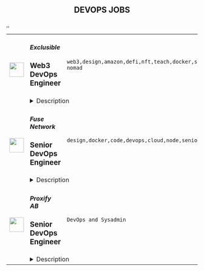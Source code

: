 <div align="center"><h2>DEVOPS JOBS</h2></div><table><tr>
                <td width="100" height="100" rowspan="2">
                    <img src="https://remoteok.com/assets/img/jobs/93afbfea9f10dd4ed25e46bf5bd403901676013373.peg" width="38px" height="auto">
                </td>
                <td width="300">
                    <h5>Exclusible</h5>
                    <h3>Web3 DevOps Engineer</h3>
                </td>
                <td width="300">
                    <code>web3,design,amazon,defi,nft,teach,docker,support,software,test,growth,web,scrum,devops,cloud,api,management,reliability,go,engineer,engineering,digital nomad</code>
                </td>
                <td width="200">
                <text>1 days ago</text>
                </td>
                <td width="100" rowspan="2">
                <a href="https://remoteOK.com/remote-jobs/remote-web3-devops-engineer-exclusible-192221" align="right" target="_blank">Apply</a>
                </td>
            </tr>
            <tr>
                <td colspan="3">
                <details><summary>Description</summary>
                <h2>About Exclusible</h2><p>Unlocking the Power of Web3 and Metaverse.</p><p>Exclusible empowers brands and communities and enhances life experiences by extending the horizon of possibilities. We turn simple engagement into long-lasting commitment, loyalty programs into long-term reward plans, membership models into a sense of belonging, and all to make the change from being a top-of-mind to a part-of-life company.</p><p>To us, tokens are more than digital currencies and unique collectibles: theyâre bridges and access keys to a new virtual lifestyle, as real as the physical one. When it comes to the Metaverse, we go beyond the design of surreal places and properties: we create unforgettable moments in life, define limitless horizons to tend towards, give you the emotion of being all-ways connected to a new fun-tactical reality.</p><p>Weâre the tech atelier of digital creative excellence, for a new kind of unforgettable living experiences.</p><h3>
<strong>Exclu</strong>sible's Vision</h3><p>Exclusible's purpose is building and developing a new and culturally-relevant web: accessible to all, unlimited in its possibilities, and made beautiful and meaningful through unforgettable moments. We enable brands to tap into its endless opportunities and usher them into Gen Z and Alphaâs playground for renewed and memorable emotions.</p><p>Exclusible empowers individuals and our community through relevant interactions and experiences, and we constantly push the limits to make the Metaverse an ever more inspiring and engaging place. We dare to make visions happen and set new paradigms to build and live in borderless storyworlds.</p><h3><strong>Our Mission</strong></h3><p>Our mission is to be at the driverâs seat of the web3 [r]evolution, by always diversifying and adapting our value proposition promptly, even through the anticipation of times and market trends. Bringing the next million people into the space, connecting high-end brands with their new âmetacommunityâ, while expanding our business from NFT drops to token-gated, Metaverse experiences and [branded] product suites, is our main mission and masterplan.</p><p>We are looking for talented and motivated people who are willing to support the company structure for growth and success while keeping growing their own skills.</p><p>The Web3 DevOps Engineer will be part of the Engineering Team.</p><h3>Responsibilities:</h3><ul>
<li><p>Participate in all aspects of the software development lifecycle, from design and delivery to on-going critical support.</p></li>
<li><p>Support, Develop and Improve the environments and infrastructure</p></li>
<li><p>Work to continually improve product functionality and quality.</p></li>
<li><p>Provide input into architecture and engineering standards.</p></li>
<li><p>Develop software design, QA, and architecture patterns and standards.</p></li>
<li><p>Coordinate and assist in complex troubleshooting.</p></li>
</ul><h3><strong>Desired Skills and Experience:</strong></h3><ul>
<li><p>At least 5+ years experience in DevOps, systems infrastructure, security, and/or reliability engineering.</p></li>
<li><p>At least 2+ years of experience with web3 infrastructure (RPC nodes, testnet Chain spin for QA, smart contract deployments)</p></li>
<li><p>Being able to manage infrastructure across multiple blockchains will be a key to our success.</p></li>
<li><p>Full understanding of blockchain infrastructure management (nodes, etc.).</p></li>
<li><p>Experience working with automation tools like Docker and Terraform.</p></li>
<li><p>Experience managing cloud infrastructure such as Amazon Web Services with automation tools such as AWS CloudFormation, ECS, Load-balancing, Terraform, Ansible, Helm, Puppet, or similar.</p></li>
<li><p>You have experience with asynchronous communication.</p></li>
<li><p>You are ideally familiar with agile methodologies, e.g. SCRUM or KANBAN.</p></li>
<li><p>You love to get things done and are goal oriented.</p></li>
<li><p><strong>Design and business acumen</strong>: You understand requirements, whether you're working on an API used by other developers, an internal tool consumed by our operation teams, or a feature used by millions of customers, your attention to details leads to a delightful user experience. Youâre also comfortable driving development from a sketch to a polished product.</p></li>
<li><p>You are <strong>adept at communicating and collaborating</strong> effectively with others, promoting your ideas as well as being humble when you may be wrong.</p></li>
<li><p>You are excited to <strong>learn from and teach others</strong>.</p></li>
<li><p>You are <strong>passionate about the blockchain philosophy</strong> and understanding of the DeFi landscape.</p></li>
<li><p>You enjoy getting involved with every stage of the software development lifecycle.</p></li>
<li><p>You have previous experience working in a Test Driven environment and understand the benefits.</p></li>
<li><p>You are comfortable with pair programming and working in a trunk-based development. environment; practicing Continuous Integration and Continuous Delivery.</p></li>
<li><p>You see the value in developers owning production software and view failure as a chance to learn.</p></li>
<li><p><strong>Fluency in English is mandatory</strong>, fluency in Portuguese and/or French is a plus.</p></li>
<li><p>Exclusible is a start-up so the ideal candidate must be adaptable to start-up environments, with a roll-up your sleeves mentality. Team spirit, a positive attitude, and seeing solutions rather than problems are a must!</p></li>
</ul><br/><br/>Please mention the word **EXHILARATING** and tag RMzQuMTUwLjE4OC4xMA== when applying to show you read the job post completely (#RMzQuMTUwLjE4OC4xMA==). This is a beta feature to avoid spam applicants. Companies can search these words to find applicants that read this and see they're human.
                </details>
                </td>
            </tr>,<tr>
                <td width="100" height="100" rowspan="2">
                    <img src="https://remoteok.com/assets/img/jobs/2848e39a8b7177c075a9b6445fc94a901675840598.peg" width="38px" height="auto">
                </td>
                <td width="300">
                    <h5>Fuse Network</h5>
                    <h3>Senior DevOps Engineer</h3>
                </td>
                <td width="300">
                    <code>design,docker,code,devops,cloud,node,senior,operations,engineer,digital nomad</code>
                </td>
                <td width="200">
                <text>3 days ago</text>
                </td>
                <td width="100" rowspan="2">
                <a href="https://remoteOK.com/remote-jobs/remote-senior-devops-engineer-fuse-network-191212" align="right" target="_blank">Apply</a>
                </td>
            </tr>
            <tr>
                <td colspan="3">
                <details><summary>Description</summary>
                <p style="line-height:1.38;text-align:center;margin-top:0pt;margin-bottom:0pt;"><br></p><p style="line-height:1.7999999999999998;text-align:center;margin-top:0pt;margin-bottom:0pt;"><span style="font-size:18pt;font-family:Arial;color:#000000;background-color:transparent;font-weight:700;font-style:normal;font-variant:normal;text-decoration:none;vertical-align:baseline;white-space:pre;white-space:pre-wrap;">Senior DevOps Engineer</span></p><div style="text-align:center;"><br></div><p style="line-height:1.38;margin-top:0pt;margin-bottom:0pt;text-align:center;"><span style="font-size:11pt;font-family:Arial;color:#000000;background-color:transparent;font-weight:700;font-style:normal;font-variant:normal;text-decoration:none;vertical-align:baseline;white-space:pre;white-space:pre-wrap;">Location: </span><span style="font-size:11pt;font-family:Arial;color:#000000;background-color:transparent;font-weight:400;font-style:normal;font-variant:normal;text-decoration:none;vertical-align:baseline;white-space:pre;white-space:pre-wrap;">Remote       </span><span style="font-size:11pt;font-family:Arial;color:#000000;background-color:transparent;font-weight:700;font-style:normal;font-variant:normal;text-decoration:none;vertical-align:baseline;white-space:pre;white-space:pre-wrap;">Job type: </span><span style="font-size:11pt;font-family:Arial;color:#000000;background-color:transparent;font-weight:400;font-style:normal;font-variant:normal;text-decoration:none;vertical-align:baseline;white-space:pre;white-space:pre-wrap;">Full time          </span><span style="font-size:11pt;font-family:Arial;color:#000000;background-color:transparent;font-weight:700;font-style:normal;font-variant:normal;text-decoration:none;vertical-align:baseline;white-space:pre;white-space:pre-wrap;">Business Unit: </span><span style="font-size:11pt;font-family:Arial;color:#000000;background-color:transparent;font-weight:400;font-style:normal;font-variant:normal;text-decoration:none;vertical-align:baseline;white-space:pre;white-space:pre-wrap;">Fuse Labs</span><span style="font-size:11pt;font-family:Arial;color:#000000;background-color:transparent;font-weight:700;font-style:normal;font-variant:normal;text-decoration:none;vertical-align:baseline;white-space:pre;white-space:pre-wrap;"> </span></p><p style="line-height:1.7999999999999998;margin-top:0pt;margin-bottom:0pt;"><span style="font-size:13.999999999999998pt;font-family:Arial;color:#000000;background-color:transparent;font-weight:700;font-style:normal;font-variant:normal;text-decoration:none;vertical-align:baseline;white-space:pre;white-space:pre-wrap;">Fuse Network</span></p><p style="line-height:1.38;background-color:#ffffff;margin-top:0pt;margin-bottom:0pt;"><span style="font-size:11pt;font-family:Arial;color:#000000;background-color:transparent;font-weight:400;font-style:normal;font-variant:normal;text-decoration:none;vertical-align:baseline;white-space:pre;white-space:pre-wrap;">Fuse is leading the way for real-world adoption. We are on a mission to empower anyone to take part in creating the future of payments and decentralized finance. Our easy to use business tools allow projects to get up and running in no time at all leading to a multitude of successful implementations on Fuse Network - our low-cost, scalable, EMV-compatible blockchain. </span></p><p style="line-height:1.38;background-color:#ffffff;margin-top:0pt;margin-bottom:0pt;"><br></p><p style="line-height:1.38;background-color:#ffffff;margin-top:0pt;margin-bottom:0pt;"><span style="font-size:13.999999999999998pt;font-family:Arial;color:#000000;background-color:transparent;font-weight:700;font-style:normal;font-variant:normal;text-decoration:none;vertical-align:baseline;white-space:pre;white-space:pre-wrap;">Responsibilities:</span></p><p style="line-height:1.38;margin-top:0pt;margin-bottom:0pt;"><span style="font-size:11pt;font-family:Arial;color:#000000;background-color:transparent;font-weight:400;font-style:normal;font-variant:normal;text-decoration:none;vertical-align:baseline;white-space:pre;white-space:pre-wrap;">- Taking ownership over key components in the Fuse Network such as Fuse RPC endpoints</span></p><p style="line-height:1.38;margin-top:0pt;margin-bottom:0pt;"><span style="font-size:11pt;font-family:Arial;color:#000000;background-color:transparent;font-weight:400;font-style:normal;font-variant:normal;text-decoration:none;vertical-align:baseline;white-space:pre;white-space:pre-wrap;">- Design, implement, and maintain reliable and scalable cloud infrastructure, including AWS and Google Cloud services.</span></p><p style="line-height:1.38;margin-top:0pt;margin-bottom:0pt;"><span style="font-size:11pt;font-family:Arial;color:#000000;background-color:transparent;font-weight:400;font-style:normal;font-variant:normal;text-decoration:none;vertical-align:baseline;white-space:pre;white-space:pre-wrap;">- Develop and implement infrastructure as code using tools such as Terraform and Ansible.</span></p><p style="line-height:1.38;margin-top:0pt;margin-bottom:0pt;"><span style="font-size:11pt;font-family:Arial;color:#000000;background-color:transparent;font-weight:400;font-style:normal;font-variant:normal;text-decoration:none;vertical-align:baseline;white-space:pre;white-space:pre-wrap;">- Design and implement cost-effective and scalable infrastructure solutions.</span></p><p style="line-height:1.38;margin-top:0pt;margin-bottom:0pt;"><span style="font-size:11pt;font-family:Arial;color:#000000;background-color:transparent;font-weight:400;font-style:normal;font-variant:normal;text-decoration:none;vertical-align:baseline;white-space:pre;white-space:pre-wrap;">- Ensure the availability, scalability, and performance of the infrastructure.</span></p><p style="line-height:1.38;margin-top:0pt;margin-bottom:0pt;"><span style="font-size:11pt;font-family:Arial;color:#000000;background-color:transparent;font-weight:400;font-style:normal;font-variant:normal;text-decoration:none;vertical-align:baseline;white-space:pre;white-space:pre-wrap;">- Collaborate with development and operations teams to resolve infrastructure-related issues.</span></p><div><br></div><p style="line-height:1.38;margin-top:0pt;margin-bottom:0pt;"><span style="font-size:13.999999999999998pt;font-family:Arial;color:#000000;background-color:transparent;font-weight:700;font-style:normal;font-variant:normal;text-decoration:none;vertical-align:baseline;white-space:pre;white-space:pre-wrap;">Requirements</span><span style="font-size:11pt;font-family:Arial;color:#000000;background-color:transparent;font-weight:400;font-style:normal;font-variant:normal;text-decoration:none;vertical-align:baseline;white-space:pre;white-space:pre-wrap;">:</span></p><p style="line-height:1.38;margin-top:0pt;margin-bottom:0pt;"><span style="font-size:11pt;font-family:Arial;color:#000000;background-color:transparent;font-weight:400;font-style:normal;font-variant:normal;text-decoration:none;vertical-align:baseline;white-space:pre;white-space:pre-wrap;">- At least 5 years of experience in DevOps engineering.</span></p><p style="line-height:1.38;margin-top:0pt;margin-bottom:0pt;"><span style="font-size:11pt;font-family:Arial;color:#000000;background-color:transparent;font-weight:400;font-style:normal;font-variant:normal;text-decoration:none;vertical-align:baseline;white-space:pre;white-space:pre-wrap;">- Strong experience with AWS, Terraform, Ansible.</span></p><p style="line-height:1.38;margin-top:0pt;margin-bottom:0pt;"><span style="font-size:11pt;font-family:Arial;color:#000000;background-color:transparent;font-weight:400;font-style:normal;font-variant:normal;text-decoration:none;vertical-align:baseline;white-space:pre;white-space:pre-wrap;">- Experience in managing and fine-tuning near real-time systems written in Rust/Go/C++.</span></p><p style="line-height:1.38;margin-top:0pt;margin-bottom:0pt;"><span style="font-size:11pt;font-family:Arial;color:#000000;background-color:transparent;font-weight:400;font-style:normal;font-variant:normal;text-decoration:none;vertical-align:baseline;white-space:pre;white-space:pre-wrap;">- Knowledge of EVM blockchain technology, experience in running node clients is a plus.</span></p><p style="line-height:1.38;margin-top:0pt;margin-bottom:0pt;"><span style="font-size:11pt;font-family:Arial;color:#000000;background-color:transparent;font-weight:400;font-style:normal;font-variant:normal;text-decoration:none;vertical-align:baseline;white-space:pre;white-space:pre-wrap;">- Experience with containerization technologies, such as Docker and Kubernetes.</span></p><p style="line-height:1.38;margin-top:0pt;margin-bottom:0pt;"><span style="font-size:11pt;font-family:Arial;color:#000000;background-color:transparent;font-weight:400;font-style:normal;font-variant:normal;text-decoration:none;vertical-align:baseline;white-space:pre;white-space:pre-wrap;">- Strong problem-solving and communication skills.</span></p><p style="line-height:1.38;margin-top:0pt;margin-bottom:0pt;"><span style="font-size:11pt;font-family:Arial;color:#000000;background-color:transparent;font-weight:400;font-style:normal;font-variant:normal;text-decoration:none;vertical-align:baseline;white-space:pre;white-space:pre-wrap;">- Ability to work in a fast-paced, dynamic environment.</span></p><div><br></div><div><br></div><div><br></div><br/><br/>Please mention the word **RIGHTEOUSLY** and tag RMzQuMTUwLjE4OC4xMA== when applying to show you read the job post completely (#RMzQuMTUwLjE4OC4xMA==). This is a beta feature to avoid spam applicants. Companies can search these words to find applicants that read this and see they're human.
                </details>
                </td>
            </tr>,<tr>
                <td width="100" height="100" rowspan="2">
                    <img src="https://weworkremotely.com/assets/IsotypeV2-1ebe3dd57673f3e8d02b7490bc0faaef55d6a95d3a4aaf17298bd3ed503ae7fe.svg" width="38px" height="auto">
                </td>
                <td width="300">
                    <h5>Proxify AB</h5>
                    <h3> Senior DevOps Engineer</h3>
                </td>
                <td width="300">
                    <code>DevOps and Sysadmin</code>
                </td>
                <td width="200">
                <text>126 days ago</text>
                </td>
                <td width="100" rowspan="2">
                <a href="https://weworkremotely.com/remote-jobs/proxify-ab-senior-devops-engineer" align="right" target="_blank">Apply</a>
                </td>
            </tr>
            <tr>
                <td colspan="3">
                <details><summary>Description</summary>
                

<p>
  <strong>Headquarters:</strong> Sweden
    <br /><strong>URL:</strong> <a href="http://career.proxify.io">http://career.proxify.io</a>
</p>

<div><strong>The Role:</strong></div><div>We are searching for a Senior DevOps Engineer. You can be a perfect candidate if you are growth-oriented, you take pleasure in your work, and you enjoy working on new ideas to develop exciting products. By joining Proxify, you will get considerable opportunities to work with leading brands and amazing startups to build their next product and growth features. </div><div><br></div><div><strong>What we are looking for:</strong></div><div><br></div><ul>
<li>You have +4 years of solid development experience as a DevOps Engineer;</li>
<li>You have +3 years of experience in Azure Cloud and Kubernetes;</li>
<li>You have good understanding of operating, monitoring, and documenting cloud solutions;</li>
<li>Responsible and able to work with minimal supervision;</li>
<li>Upper-intermediate English level;</li>
<li>You can communicate well with both technical and non-technical clients.</li>
</ul><div>
<strong><br>Nice-to-have:</strong> <br><br>
</div><ul>
<li>Timezone: CET (+/- 3 hours);</li>
<li>Azure certifications in Cloud development and architecture would be a plus.</li>
</ul><div>
<strong><br>Responsibilities:<br></strong><br>
</div><ul>
<li>Set up and maintain local development and test environments (based on containers and similar technologies);</li>
<li>Set up CI/CD pipelines, including build processes for container images and delivery to container registries;</li>
<li>Planning and setting up automated updates to AKS (Azure Kubernetes Service) and surrounding infrastructure components;</li>
<li>Continued setup and improvement of Cloud infrastructure to support new cloud-native solutions;</li>
<li>Collaborate with the stakeholders.</li>
</ul><div>
<strong>What we offer:<br></strong>💻 <strong>100% remote work</strong>: Work from anywhere.<br>👌🏻 <strong>Flexibility</strong>: The ability to change the project to another one.<br>💵 <strong>Financial growth</strong>: Competitive compensation and performance-based increases.<br>🧘🏻‍♂️ <strong>Freedom</strong>: Very flexible working schedule<br>.🚀 <strong>360-degree growth</strong>: Opportunities for professional development and personal growth.</div><div>
<br><br>
</div><div><strong>Your benefits with Proxify:</strong></div><ul>
<li>
<strong>Be part of the Proxify community</strong>: Network with like-minded and enthusiastic individuals to make a difference. </li>
<li>
<strong>Make an impact</strong>: You get the opportunity to work on projects that inspire you and add value to your career.</li>
<li>
<strong>Transparency</strong>: Contracts with transparency in earnings and working hours.</li>
<li>
<strong>Save your time</strong>: Fast and efficient hiring process to match you with the project of your preference.</li>
<li>
<strong>Ownership: </strong>Take ownership of your work and enjoy more freedom in your career.</li>
</ul><div>
<br><br><br>
</div>

<p><strong>To apply:</strong> <a href="https://weworkremotely.com/remote-jobs/proxify-ab-senior-devops-engineer">https://weworkremotely.com/remote-jobs/proxify-ab-senior-devops-engineer</a></p>

                </details>
                </td>
            </tr></table>